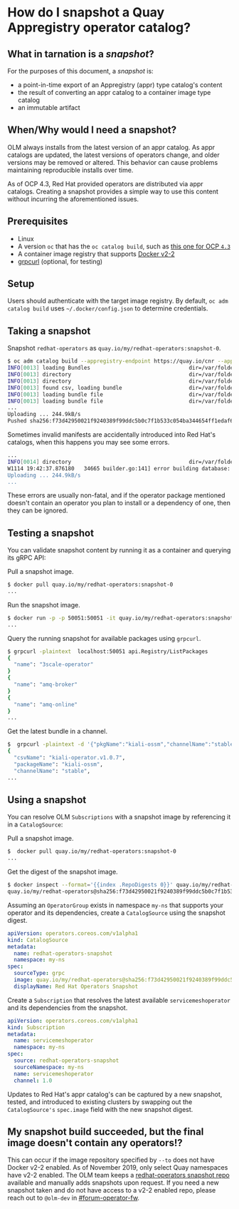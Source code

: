 # How do I snapshot a Quay Appregistry operator catalog?

## What in tarnation is a _snapshot_?

For the purposes of this document, a _snapshot_ is:

- a point-in-time export of an Appregistry (appr) type catalog's content
- the result of converting an appr catalog to a container image type catalog
- an immutable artifact

## When/Why would I need a snapshot?

OLM always installs from the latest version of an appr catalog. As appr catalogs are updated, the latest versions of operators change, and older versions may be removed or altered. This behavior can cause problems maintaining reproducible installs over time.

As of OCP 4.3, Red Hat provided operators are distributed via appr catalogs. Creating a snapshot provides a simple way to use this content without incurring the aforementioned issues.

## Prerequisites

- Linux
- A version `oc` that has the `oc catalog build`, such as [this one for OCP `4.3`](https://openshift-release-artifacts.svc.ci.openshift.org/4.3/)
- A container image registry that supports [Docker v2-2](https://docs.docker.com/registry/spec/manifest-v2-2/)
- [grpcurl](https://github.com/fullstorydev/grpcurl) (optional, for testing)

## Setup

Users should authenticate with the target image registry. By default, `oc adm catalog build` uses `~/.docker/config.json` to determine credentials.

## Taking a snapshot

Snapshot `redhat-operators` as `quay.io/my/redhat-operators:snapshot-0`.

```sh
$ oc adm catalog build --appregistry-endpoint https://quay.io/cnr --appregistry-org redhat-operators --to=quay.io/my/redhat-operators:snapshot-0
INFO[0013] loading Bundles                               dir=/var/folders/st/9cskxqs53ll3wdn434vw4cd80000gn/T/300666084/manifests-829192605
INFO[0013] directory                                     dir=/var/folders/st/9cskxqs53ll3wdn434vw4cd80000gn/T/300666084/manifests-829192605 file=manifests-829192605 load=bundles
INFO[0013] directory                                     dir=/var/folders/st/9cskxqs53ll3wdn434vw4cd80000gn/T/300666084/manifests-829192605 file=3scale-operator load=bundles
INFO[0013] found csv, loading bundle                     dir=/var/folders/st/9cskxqs53ll3wdn434vw4cd80000gn/T/300666084/manifests-829192605 file=3scale-operator.v0.3.0.clusterserviceversion.yaml load=bundles
INFO[0013] loading bundle file                           dir=/var/folders/st/9cskxqs53ll3wdn434vw4cd80000gn/T/300666084/manifests-829192605/3scale-operator file=3scale-operator.package.yaml load=bundle
INFO[0013] loading bundle file                           dir=/var/folders/st/9cskxqs53ll3wdn434vw4cd80000gn/T/300666084/manifests-829192605/3scale-operator file=3scale-operator.v0.3.0.clusterserviceversion.yaml load=bundle
...
Uploading ... 244.9kB/s
Pushed sha256:f73d42950021f9240389f99ddc5b0c7f1b533c054ba344654ff1edaf6bf827e3 to quay.io/my/redhat-operators:snapshot-0
```

Sometimes invalid manifests are accidentally introduced into Red Hat's catalogs, when this happens you may see some errors.

```sh
...
INFO[0014] directory                                     dir=/var/folders/st/9cskxqs53ll3wdn434vw4cd80000gn/T/300666084/manifests-829192605 file=4.2 load=package
W1114 19:42:37.876180   34665 builder.go:141] error building database: error loading package into db: fuse-camel-k-operator.v7.5.0 specifies replacement that couldn't be found
Uploading ... 244.9kB/s
...
```

These errors are usually non-fatal, and if the operator package mentioned doesn't contain an operator you plan to install or a dependency of one, then they can be ignored.

## Testing a snapshot

You can validate snapshot content by running it as a container and querying its gRPC API:

Pull a snapshot image.

```sh
$ docker pull quay.io/my/redhat-operators:snapshot-0
...
```

Run the snapshot image.

```sh
$ docker run -p -p 50051:50051 -it quay.io/my/redhat-operators:snapshot-0
...
```

Query the running snapshot for available packages using `grpcurl`.

```sh
$ grpcurl -plaintext  localhost:50051 api.Registry/ListPackages
{
  "name": "3scale-operator"
}
{
  "name": "amq-broker"
}
{
  "name": "amq-online"
}
...
```

Get the latest bundle in a channel.

```sh
$  grpcurl -plaintext -d '{"pkgName":"kiali-ossm","channelName":"stable"}' localhost:50051 api.Registry/GetBundleForChannel
{
  "csvName": "kiali-operator.v1.0.7",
  "packageName": "kiali-ossm",
  "channelName": "stable",
...
```

## Using a snapshot

You can resolve OLM `Subscriptions` with a snapshot image by referencing it in a `CatalogSource`:

Pull a snapshot image.

```sh
$  docker pull quay.io/my/redhat-operators:snapshot-0
...
```

Get the digest of the snapshot image.

```sh
$ docker inspect --format='{{index .RepoDigests 0}}' quay.io/my/redhat-operators:snapshot-0
quay.io/my/redhat-operators@sha256:f73d42950021f9240389f99ddc5b0c7f1b533c054ba344654ff1edaf6bf827e3
```

Assuming an `OperatorGroup` exists in namespace `my-ns` that supports your operator and its dependencies, create a `CatalogSource` using the snapshot digest.

```yaml
apiVersion: operators.coreos.com/v1alpha1
kind: CatalogSource
metadata:
  name: redhat-operators-snapshot
  namespace: my-ns
spec:
  sourceType: grpc
  image: quay.io/my/redhat-operators@sha256:f73d42950021f9240389f99ddc5b0c7f1b533c054ba344654ff1edaf6bf827e3
  displayName: Red Hat Operators Snapshot
```

Create a `Subscription` that resolves the latest available `servicemeshoperator` and its dependencies from the snapshot.

```yaml
apiVersion: operators.coreos.com/v1alpha1
kind: Subscription
metadata:
  name: servicemeshoperator
  namespace: my-ns
spec:
  source: redhat-operators-snapshot
  sourceNamespace: my-ns
  name: servicemeshoperator
  channel: 1.0
```

Updates to Red Hat's appr catalog's can be captured by a new snapshot, tested, and introduced to existing clusters by swapping out the `CatalogSource's` `spec.image` field with the new snapshot digest.

## My snapshot build succeeded, but the final image doesn't contain any operators!?

This can occur if the image repository specified by `--to` does not have Docker v2-2 enabled. As of November 2019, only select Quay namespaces have v2-2 enabled. The OLM team keeps a [redhat-operators snapshot repo](https://quay.io/repository/operator-framework/redhat-operators) available and manually adds snapshots upon request. If you need a new snapshot taken and do not have access to a v2-2 enabled repo, please reach out to `@olm-dev` in [#forum-operator-fw](https://coreos.slack.com/archives/C3VS0LV41).
